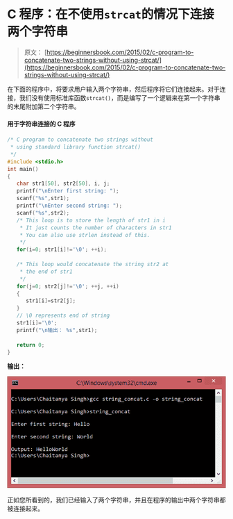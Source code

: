 # C 程序：在不使用`strcat`的情况下连接两个字符串

> 原文： [https://beginnersbook.com/2015/02/c-program-to-concatenate-two-strings-without-using-strcat/](https://beginnersbook.com/2015/02/c-program-to-concatenate-two-strings-without-using-strcat/)

在下面的程序中，将要求用户输入两个字符串，然后程序将它们连接起来。对于连接，我们没有使用标准库函数`strcat()`，而是编写了一个逻辑来在第一个字符串的末尾附加第二个字符串。

#### 用于字符串连接的 C 程序

```c
/* C program to concatenate two strings without
 * using standard library function strcat()
 */
#include <stdio.h>
int main()
{
   char str1[50], str2[50], i, j;
   printf("\nEnter first string: ");
   scanf("%s",str1);
   printf("\nEnter second string: ");
   scanf("%s",str2);
   /* This loop is to store the length of str1 in i
    * It just counts the number of characters in str1
    * You can also use strlen instead of this.
    */
   for(i=0; str1[i]!='\0'; ++i); 

   /* This loop would concatenate the string str2 at
    * the end of str1
    */
   for(j=0; str2[j]!='\0'; ++j, ++i)
   {
      str1[i]=str2[j];
   }
   // \0 represents end of string
   str1[i]='\0';
   printf("\n输出： %s",str1);

   return 0;
}
```

**输出：**

![string_concat](img/142ec4c380af07e584b0d7e332bf221a.jpg)

正如您所看到的，我们已经输入了两个字符串，并且在程序的输出中两个字符串都被连接起来。